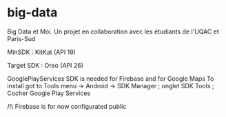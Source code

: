 # big-data
Big Data et Moi. Un projet en collaboration avec les étudiants de l'UQAC et Paris-Sud

MinSDK : KitKat (API 19)

Target SDK : Oreo (API 26)

GooglePlayServices SDK is needed for Firebase and for Google Maps
To install got to Tools menu -> Android -> SDK Manager ; onglet SDK Tools ; Cocher Google Play Services

/!\ Firebase is for now configurated public
